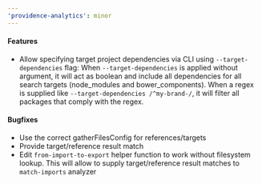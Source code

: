 ```yaml
---
'providence-analytics': minor
---
```


#### Features

- Allow specifying target project dependencies via CLI using `--target-dependencies` flag:
  When `--target-dependencies` is applied without argument, it will act as boolean and include all dependencies for all search targets (node_modules and bower_components).
  When a regex is supplied like `--target-dependencies /^my-brand-/`, it will filter all packages that comply with the regex.

#### Bugfixes

- Use the correct gatherFilesConfig for references/targets
- Provide target/reference result match
- Edit `from-import-to-export` helper function to work without filesystem lookup. This will allow to supply target/reference result matches to `match-imports` analyzer
